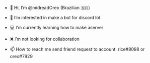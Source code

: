 - 👋 Hi, I’m @midreadOreo (Brazilian 🇧🇷)
- 🤖 I’m interested in make a bot for discord lol
- 💻 I’m currently learning how to make aserver
- ❌ I’m not looking for collaboration

- 📫 How to reach me send friend request to account: rice#8098 or oreo#7929

<!---
midreadOreo/midreadOreo is a ✨ special ✨ repository because its `README.md` (this file) appears on your GitHub profile.
You can click the Preview link to take a look at your changes.
--->
